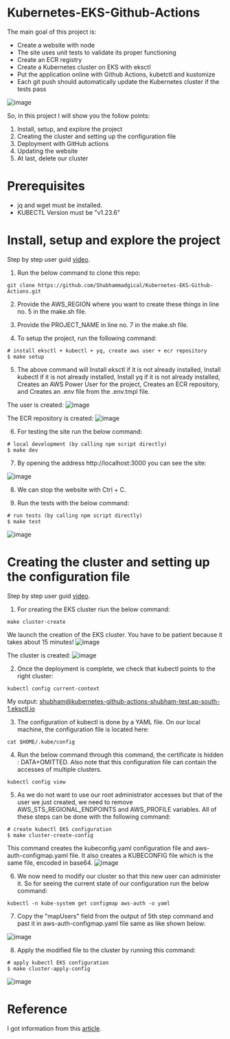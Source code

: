 # Kubernetes-EKS-Github-Actions

The main goal of this project is:
  - Create a website with node
  - The site uses unit tests to validate its proper functioning
  - Create an ECR registry
  - Create a Kubernetes cluster on EKS with eksctl
  - Put the application online with Github Actions, kubetctl and kustomize
  - Each git push should automatically update the Kubernetes cluster if the tests pass

![image](https://github.com/Shubhammadgical/Kubernetes-EKS-Github-Actions/assets/101810595/5e0be5b8-bd2f-4a07-826b-b4b82250391d)

So, in this project I will show you the follow points:

  1. Install, setup, and explore the project
  2. Creating the cluster and setting up the configuration file
  3. Deployment with GitHub actions
  4. Updating the website
  5. At last, delete our cluster 

# Prerequisites
  - jq and wget must be installed.
  - KUBECTL Version must be "v1.23.6"

# Install, setup and explore the project
Step by step user guid [video](https://drive.google.com/file/d/1W7lyXr4p1Mr3JwXX40kw9NmxCA1vNa69/view?usp=sharing).

1. Run the below command to clone this repo:

```
git clone https://github.com/Shubhammadgical/Kubernetes-EKS-Github-Actions.git
```
2. Provide the AWS_REGION where you want to create these things in line no. 5 in the make.sh file.

3. Provide the PROJECT_NAME in line no. 7 in the make.sh file.

4. To setup the project, run the following command:

```
# install eksctl + kubectl + yq, create aws user + ecr repository
$ make setup
```
5. The above command will Install eksctl if it is not already installed, Install kubectl if it is not already installed, Install yq if it is not already installed, Creates an AWS Power User for the project, Creates an ECR repository, and Creates an .env file from the .env.tmpl file.

The user is created:
![image](https://github.com/Shubhammadgical/Kubernetes-EKS-Github-Actions/assets/101810595/30f8b453-bb0d-4c27-a184-64500ae7879f)

The ECR repository is created:
![image](https://github.com/Shubhammadgical/Kubernetes-EKS-Github-Actions/assets/101810595/6ebed24d-ab5d-4bec-8974-dccc472c3398)

6. For testing the site run the below command:

```
# local development (by calling npm script directly)
$ make dev
```
7. By opening the address http://localhost:3000 you can see the site:

![image](https://github.com/Shubhammadgical/Kubernetes-EKS-Github-Actions/assets/101810595/efb756f0-d44d-462e-8e64-b3f552db2bad)

8. We can stop the website with Ctrl + C.

9. Run the tests with the below command:

```
# run tests (by calling npm script directly)
$ make test
```
![image](https://github.com/Shubhammadgical/Kubernetes-EKS-Github-Actions/assets/101810595/68cf7e75-15c3-4d8e-b290-693f18e88b95)

# Creating the cluster and setting up the configuration file
Step by step user guid [video]().

1. For creating the EKS cluster riun the below command:

```
make cluster-create
```
We launch the creation of the EKS cluster. You have to be patient because it takes about 15 minutes!
![image](https://github.com/Shubhammadgical/Kubernetes-EKS-Github-Actions/assets/101810595/872db31b-8efe-496a-bd2f-745cd6824fb4)

The cluster is created:
![image](https://github.com/Shubhammadgical/Kubernetes-EKS-Github-Actions/assets/101810595/2028a622-3da3-4f26-968f-77fbd97049be)

2. Once the deployment is complete, we check that kubectl points to the right cluster:

```
kubectl config current-context
```
My output: shubham@kubernetes-github-actions-shubham-test.ap-south-1.eksctl.io

3. The configuration of kubectl is done by a YAML file. On our local machine, the configuration file is located here:

```
cat $HOME/.kube/config
```

4. Run the below command through this command, the certificate is hidden : DATA+OMITTED. Also note that this configuration file can contain the accesses of multiple clusters.

```
kubectl config view
```

5. As we do not want to use our root administrator accesses but that of the user we just created, we need to remove AWS_STS_REGIONAL_ENDPOINTS and AWS_PROFILE variables. All of these steps can be done with the following command:

```
# create kubectl EKS configuration
$ make cluster-create-config
```
This command creates the kubeconfig.yaml configuration file and aws-auth-configmap.yaml file. It also creates a KUBECONFIG file which is the same file, encoded in base64.
![image](https://github.com/Shubhammadgical/Kubernetes-EKS-Github-Actions/assets/101810595/893c8a9d-ab8f-4e6b-9761-31afde76022d)

6. We now need to modify our cluster so that this new user can administer it. So for seeing the current state of our configuration run the below command:

```
kubectl -n kube-system get configmap aws-auth -o yaml
```
7. Copy the "mapUsers" field from the output of 5th step command and past it in aws-auth-configmap.yaml file same as like shown below:

![image](https://github.com/Shubhammadgical/Kubernetes-EKS-Github-Actions/assets/101810595/04cef667-b75b-41f4-a530-5ccbeaf599e4)

8. Apply the modified file to the cluster by running this command:

```
# apply kubectl EKS configuration
$ make cluster-apply-config
```
![image](https://github.com/Shubhammadgical/Kubernetes-EKS-Github-Actions/assets/101810595/455aad0f-b9a2-4102-ad2e-67ceac82ccc3)

# Reference

I got information from this [article](https://medium.com/@jerome.decoster/kubernetes-eks-github-actions-a874321fb9b4).
